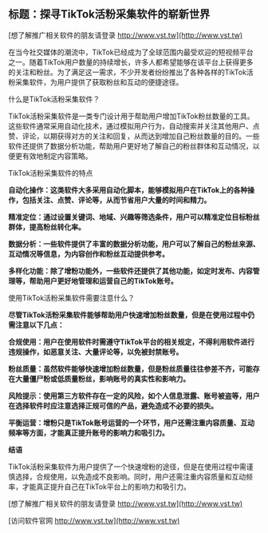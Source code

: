## **标题：探寻TikTok活粉采集软件的崭新世界**

[想了解推广相关软件的朋友请登录 http://www.vst.tw](http://www.vst.tw)

在当今社交媒体的潮流中，TikTok已经成为了全球范围内最受欢迎的短视频平台之一。随着TikTok用户数量的持续增长，许多人都希望能够在该平台上获得更多的关注和粉丝。为了满足这一需求，不少开发者纷纷推出了各种各样的TikTok活粉采集软件，为用户提供了获取粉丝和互动的便捷途径。

什么是TikTok活粉采集软件？

TikTok活粉采集软件是一类专门设计用于帮助用户增加TikTok粉丝数量的工具。这些软件通常采用自动化技术，通过模拟用户行为，自动搜索并关注其他用户、点赞、评论，以期获得对方的关注和回复，从而达到增加自己粉丝数量的目的。一些软件还提供了数据分析功能，帮助用户更好地了解自己的粉丝群体和互动情况，以便更有效地制定内容策略。

TikTok活粉采集软件的特点

**自动化操作：这类软件大多采用自动化脚本，能够模拟用户在TikTok上的各种操作，包括关注、点赞、评论等，从而节省用户大量的时间和精力。**

**精准定位：通过设置关键词、地域、兴趣等筛选条件，用户可以精准定位目标粉丝群体，提高粉丝转化率。**

**数据分析：一些软件提供了丰富的数据分析功能，用户可以了解自己的粉丝来源、互动情况等信息，为内容创作和粉丝互动提供参考。**

**多样化功能：除了增粉功能外，一些软件还提供了其他功能，如定时发布、内容管理等，帮助用户更好地管理和运营自己的TikTok账号。**

使用TikTok活粉采集软件需要注意什么？

**尽管TikTok活粉采集软件能够帮助用户快速增加粉丝数量，但是在使用过程中仍需注意以下几点：**

**合规使用：用户在使用软件时需遵守TikTok平台的相关规定，不得利用软件进行违规操作，如恶意关注、大量评论等，以免被封禁账号。**

**粉丝质量：虽然软件能够快速增加粉丝数量，但是粉丝质量往往参差不齐，可能存在大量僵尸粉或低质量粉丝，影响账号的真实性和影响力。**

**风险提示：使用第三方软件存在一定的风险，如个人信息泄露、账号被盗等，用户在选择软件时应注意选择正规可信的产品，避免造成不必要的损失。**

**平衡运营：增粉只是TikTok账号运营的一个环节，用户还需注重内容质量、互动频率等方面，才能真正提升账号的影响力和吸引力。**

**结语**

TikTok活粉采集软件为用户提供了一个快速增粉的途径，但是在使用过程中需谨慎选择，合规使用，以免造成不良影响。同时，用户还需注重内容质量和互动频率，才能真正提升自己在TikTok平台上的影响力和吸引力。

[想了解推广相关软件的朋友请登录 http://www.vst.tw](http://www.vst.tw)


[访问软件官网 http://www.vst.tw](http://www.vst.tw)
